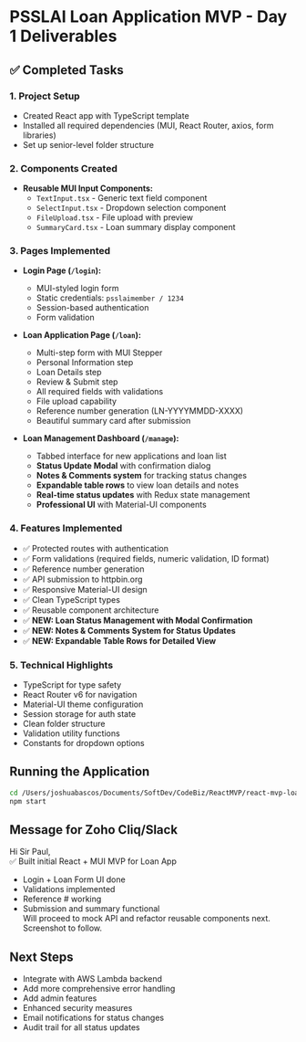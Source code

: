 # PSSLAI Loan Application MVP - Day 1 Deliverables

## ✅ Completed Tasks

### 1. Project Setup
- Created React app with TypeScript template
- Installed all required dependencies (MUI, React Router, axios, form libraries)
- Set up senior-level folder structure

### 2. Components Created
- **Reusable MUI Input Components:**
  - `TextInput.tsx` - Generic text field component
  - `SelectInput.tsx` - Dropdown selection component
  - `FileUpload.tsx` - File upload with preview
  - `SummaryCard.tsx` - Loan summary display component

### 3. Pages Implemented
- **Login Page (`/login`):**
  - MUI-styled login form
  - Static credentials: `psslaimember / 1234`
  - Session-based authentication
  - Form validation

- **Loan Application Page (`/loan`):**
  - Multi-step form with MUI Stepper
  - Personal Information step
  - Loan Details step
  - Review & Submit step
  - All required fields with validations
  - File upload capability
  - Reference number generation (LN-YYYYMMDD-XXXX)
  - Beautiful summary card after submission

- **Loan Management Dashboard (`/manage`):**
  - Tabbed interface for new applications and loan list
  - **Status Update Modal** with confirmation dialog
  - **Notes & Comments system** for tracking status changes
  - **Expandable table rows** to view loan details and notes
  - **Real-time status updates** with Redux state management
  - **Professional UI** with Material-UI components

### 4. Features Implemented
- ✅ Protected routes with authentication
- ✅ Form validations (required fields, numeric validation, ID format)
- ✅ Reference number generation
- ✅ API submission to httpbin.org
- ✅ Responsive Material-UI design
- ✅ Clean TypeScript types
- ✅ Reusable component architecture
- ✅ **NEW: Loan Status Management with Modal Confirmation**
- ✅ **NEW: Notes & Comments System for Status Updates**
- ✅ **NEW: Expandable Table Rows for Detailed View**

### 5. Technical Highlights
- TypeScript for type safety
- React Router v6 for navigation
- Material-UI theme configuration
- Session storage for auth state
- Clean folder structure
- Validation utility functions
- Constants for dropdown options

## Running the Application

```bash
cd /Users/joshuabascos/Documents/SoftDev/CodeBiz/ReactMVP/react-mvp-loan-app
npm start
```

## Message for Zoho Cliq/Slack

Hi Sir Paul,  
✅ Built initial React + MUI MVP for Loan App  
- Login + Loan Form UI done  
- Validations implemented  
- Reference # working  
- Submission and summary functional  
Will proceed to mock API and refactor reusable components next. Screenshot to follow.

## Next Steps
- Integrate with AWS Lambda backend
- Add more comprehensive error handling
- Add admin features
- Enhanced security measures
- Email notifications for status changes
- Audit trail for all status updates